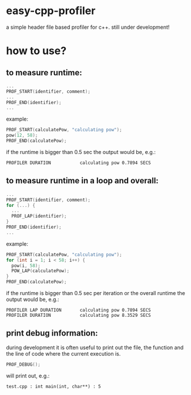 # easy-cpp-profiler
a simple header file based profiler for c++. still under development!

# how to use?

## to measure runtime:

```c++
...
PROF_START(identifier, comment);
...
PROF_END(identifier);
...
```

example:
```c++
PROF_START(calculatePow, "calculating pow");
pow(12, 58);
PROF_END(calculatePow);
```
if the runtime is bigger than 0.5 sec the output would be, e.g.:
```
PROFILER DURATION           calculating pow 0.7894 SECS
```

## to measure runtime in a loop and overall:

```c++
...
PROF_START(identifier, comment);
for (...) {
  ...
  PROF_LAP(identifier);
}
PROF_END(identifier);
...
```

example:
```c++
PROF_START(calculatePow, "calculating pow");
for (int i = 1; i < 58; i++) {
  pow(i, 58);
  POW_LAP(calculatePow);
}
PROF_END(calculatePow);
```

if the runtime is bigger than 0.5 sec per iteration or the overall runtime the output would be, e.g.:
```
PROFILER LAP DURATION       calculating pow 0.7894 SECS
PROFILER DURATION           calculating pow 8.3529 SECS
```

## print debug information:

during development it is often useful to print out the file, the function and the line of code where the current execution is.

```c++
PROF_DEBUG();
```

will print out, e.g.:
```
test.cpp : int main(int, char**) : 5
```
